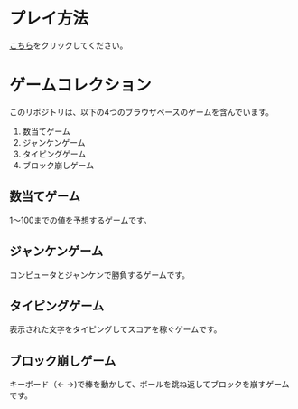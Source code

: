 # プレイ方法

[こちら](https://souta-pqr.github.io/tetris/suuji/main.html)をクリックしてください。

# ゲームコレクション

このリポジトリは、以下の4つのブラウザベースのゲームを含んでいます。

1. 数当てゲーム
2. ジャンケンゲーム
3. タイピングゲーム
4. ブロック崩しゲーム

## 数当てゲーム

1～100までの値を予想するゲームです。

## ジャンケンゲーム

コンピュータとジャンケンで勝負するゲームです。

## タイピングゲーム

表示された文字をタイピングしてスコアを稼ぐゲームです。

## ブロック崩しゲーム

キーボード（← →)で棒を動かして、ボールを跳ね返してブロックを崩すゲームです。
